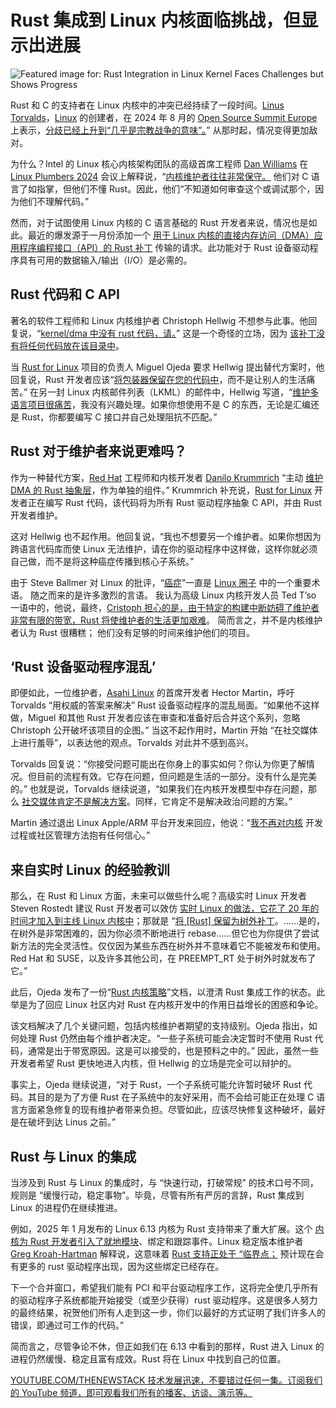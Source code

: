 # Rust 集成到 Linux 内核面临挑战，但显示出进展

![Featured image for: Rust Integration in Linux Kernel Faces Challenges but Shows Progress](https://cdn.thenewstack.io/media/2025/02/9fc50f48-getty-images-1lk8lc-xq44-unsplash-1024x683.jpg)

Rust 和 C 的支持者在 Linux 内核中的冲突已经持续了一段时间。[Linus Torvalds](https://www.linkedin.com/in/linustorvalds/)，[Linux](https://thenewstack.io/rust-in-the-linux-kernel/) 的创建者，在 2024 年 8 月的 [Open Source Summit Europe](https://events.linuxfoundation.org/open-source-summit-europe/) 上表示，[分歧已经上升到“几乎是宗教战争的意味”。](https://thenewstack.io/linus-torvalds-c-vs-rust-debate-has-religious-undertones/)” 从那时起，情况变得更加敌对。

为什么？Intel 的 Linux 核心内核架构团队的高级首席工程师 [Dan Williams](https://www.linkedin.com/in/djbw/) 在 [Linux Plumbers 2024](https://lpc.events/event/18/timetable/) 会议上解释说，“[内核维护者往往非常保守。](https://www.zdnet.com/article/rust-in-linux-now-progress-pitfalls-and-why-devs-and-maintainers-need-each-other/) 他们对 C 语言了如指掌，但他们不懂 Rust。因此，他们“不知道如何审查这个或调试那个，因为他们不理解代码。”

然而，对于试图使用 Linux 内核的 C 语言基础的 Rust 开发者来说，情况也是如此。最近的爆发源于一月份添加一个 [用于 Linux 内核的直接内存访问（DMA）应用程序编程接口（API）的 Rust 补丁](https://lore.kernel.org/rust-for-linux/20250108122825.136021-3-abdiel.janulgue@gmail.com/#r) 传输的请求。此功能对于 Rust 设备驱动程序具有可用的数据输入/输出（I/O）是必需的。

## Rust 代码和 C API

著名的软件工程师和 Linux 内核维护者 Christoph Hellwig 不想参与此事。他回复说，“[kernel/dma 中没有 rust 代码，请。](https://lwn.net/ml/all/20250108135951.GA18074@lst.de/)” 这是一个奇怪的立场，因为 [该补丁没有将任何代码放在该目录中](https://lwn.net/SubscriberLink/1006805/f75d238e25728afe/)。

当 [Rust for Linux](https://rust-for-linux.com/) 项目的负责人 Miguel Ojeda 要求 Hellwig 提出替代方案时，他回复说，Rust 开发者应该“[将包装器保留在您的代码中](https://lwn.net/ml/all/20250108151858.GB24499@lst.de/)，而不是让别人的生活痛苦。” 在另一封 Linux 内核邮件列表（LKML）的邮件中，Hellwig 写道，“[维护多语言项目很痛苦](https://lwn.net/ml/all/20250110083955.GA5395@lst.de/)，我没有兴趣处理。如果你想使用不是 C 的东西，无论是汇编还是 Rust，你都要编写 C 接口并自己处理阻抗不匹配。”

## Rust 对于维护者来说更难吗？

作为一种替代方案，[Red Hat](https://www.openshift.com/try?utm_content=inline+mention) 工程师和内核开发者 [Danilo Krummrich](https://de.linkedin.com/in/danilo-krummrich-796885153) “主动 [维护 DMA 的 Rust 抽象层](https://lwn.net/ml/all/Z5qeoqRZKjiR1YAD@pollux/)，作为单独的组件。” Krummrich 补充说，[Rust for Linux](https://thenewstack.io/fosdem-2025-rust-runs-riot-in-linux-despite-backlash/) 开发者正在编写 Rust 代码，该代码将为所有 Rust 驱动程序抽象 C API，并由 Rust 开发者维护。

这对 Hellwig 也不起作用。他回复说，“我也不想要另一个维护者。如果你想因为跨语言代码库而使 Linux 无法维护，请在你的驱动程序中这样做，这样你就必须自己做，而不是将这种癌症传播到核心子系统。”

由于 Steve Ballmer 对 Linux 的批评，“[癌症](https://www.theregister.com/2001/06/02/ballmer_linux_is_a_cancer/)”一直是 [Linux 圈子](https://thenewstack.io/learning-linux-start-here/) 中的一个重要术语。 随之而来的是许多激烈的言语。 我认为高级 Linux 内核开发人员 Ted T’so 一语中的，他说，最终，[Cristoph 担心的是，由于特定的构建中断妨碍了维护者非常有限的带宽，Rust 将使维护者的生活更加艰难](https://lore.kernel.org/lkml/20250208204416.GL1130956@mit.edu/)。 简而言之，并不是内核维护者认为 Rust 很糟糕； 他们没有足够的时间来维护他们的项目。

## ‘Rust 设备驱动程序混乱’
即便如此，一位维护者，[Asahi Linux](https://asahilinux.org/) 的首席开发者 Hector Martin，呼吁 Torvalds “用权威的答案来解决” Rust 设备驱动程序的混乱局面。“如果他不这样做，Miguel 和其他 Rust 开发者应该在审查和准备好后合并这个系列，忽略 Christoph 公开破坏该项目的企图。” 当这不起作用时，Martin 开始 “在社交媒体上进行羞辱”，以表达他的观点。Torvalds 对此并不感到高兴。

Torvalds 回复说：“你接受问题可能出在你身上的事实如何？你认为你更了解情况。但目前的流程有效。它存在问题，但问题是生活的一部分。没有什么是完美的。” 也就是说，Torvalds 继续说道，“如果我们在内核开发模型中存在问题，那么 [社交媒体肯定不是解决方案](https://lkml.org/lkml/2025/2/6/1292)。同样，它肯定不是解决政治问题的方案。”

Martin 通过退出 Linux Apple/ARM 平台开发来回应，他说：“[我不再对内核](https://lore.kernel.org/lkml/20250207-rm-maint-v1-1-10f069a24f3d@marcan.st/#r) 开发过程或社区管理方法抱有任何信心。”

## 来自实时 Linux 的经验教训

那么，在 Rust 和 Linux 方面，未来可以做些什么呢？高级实时 Linux 开发者 Steven Rostedt 建议 Rust 开发者可以效仿 [实时 Linux 的做法，它花了 20 年的时间才加入到主线 Linux 内核中](https://www.zdnet.com/article/20-years-later-real-time-linux-makes-it-to-the-kernel-really/)；那就是 “[将 [Rust] 保留为树外补丁](https://lkml.org/lkml/2025/2/7/1955)。……是的，在树外是非常困难的，因为你必须不断地进行 rebase……但它也为你提供了尝试新方法的完全灵活性。仅仅因为某些东西在树外并不意味着它不能被发布和使用。Red Hat 和 SUSE，以及许多其他公司，在 PREEMPT_RT 处于树外时就发布了它。”

此后，Ojeda 发布了一份“[Rust 内核策略](https://rust-for-linux.com/rust-kernel-policy)”文档，以澄清 Rust 集成工作的状态。此举是为了回应 Linux 社区内对 Rust 在内核开发中的作用日益增长的困惑和争论。

该文档解决了几个关键问题，包括内核维护者期望的支持级别。Ojeda 指出，如何处理 Rust 仍然由每个维护者决定。“一些子系统可能会决定暂时不使用 Rust 代码，通常是出于带宽原因。这是可以接受的，也是预料之中的。” 因此，虽然一些开发者希望 Rust 更快地进入内核，但 Hellwig 的立场是完全可以辩护的。

事实上，Ojeda 继续说道，“对于 Rust，一个子系统可能允许暂时破坏 Rust 代码。其目的是为了方便 Rust 在子系统中的友好采用，而不会给可能正在处理 C 语言方面紧急修复的现有维护者带来负担。尽管如此，应该尽快修复这种破坏，最好是在破坏到达 Linus 之前。”

## Rust 与 Linux 的集成

当涉及到 Rust 与 Linux 的集成时，与 “快速行动，打破常规” 的技术口号不同，规则是 “缓慢行动，稳定事物”。毕竟，尽管有所有严厉的言辞，Rust 集成到 Linux 的进程仍在继续推进。

例如，2025 年 1 月发布的 Linux 6.13 内核为 Rust 支持带来了重大扩展。这个 [内核为 Rust 开发者引入了就地模块](https://www.phoronix.com/news/Linux-6.13-char-misc-More-Rust)、绑定和跟踪事件。Linux 稳定版本维护者 [Greg Kroah-Hartman](https://thenewstack.io/greg-kroah-hartman-lessons-for-developers-from-20-years-of-linux-kernel-work/) 解释说，这意味着 [Rust 支持正处于 “临界点；](https://lore.kernel.org/lkml/Z0lG-CIjqvSvKWK4@kroah.com/) 预计现在会有更多的 rust 驱动程序出现，因为这些绑定已经存在。

下一个合并窗口，希望我们能有 PCI 和平台驱动程序工作，这将完全使几乎所有的驱动程序子系统都能开始接受（或至少获得）rust 驱动程序。这是很多人努力的最终结果，祝贺他们所有人走到这一步，你们以最好的方式证明了我们许多人的错误，即通过可工作的代码。”

简而言之，尽管争论不休，但正如我们在 6.13 中看到的那样，Rust 进入 Linux 的进程仍然缓慢、稳定且富有成效。Rust 将在 Linux 中找到自己的位置。

[
YOUTUBE.COM/THENEWSTACK
技术发展迅速，不要错过任何一集。订阅我们的 YouTube
频道，即可观看我们所有的播客、访谈、演示等。
](https://youtube.com/thenewstack?sub_confirmation=1)